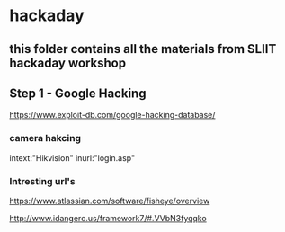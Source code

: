 # hackaday
this folder contains all the materials from SLIIT hackaday workshop
---

## Step 1 - Google Hacking

https://www.exploit-db.com/google-hacking-database/



### camera hakcing

 intext:"Hikvision" inurl:"login.asp"
 
 
 
### Intresting url's

https://www.atlassian.com/software/fisheye/overview

http://www.idangero.us/framework7/#.VVbN3fyqqko





